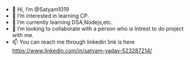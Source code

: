 - 👋 Hi, I’m @Satyam1019
- 👀 I’m interested in learning CP.
- 🌱 I’m currently learning DSA,Nodejs,etc.
- 💞️ I’m looking to collaborate with a person who is Intrest to do project with me.
- 📫 You can reach me through linkedin link is here
https://www.linkedin.com/in/satyam-yadav-523287214/

<!---
Satyam1019/Satyam1019 is a ✨ special ✨ repository because its `README.md` (this file) appears on your GitHub profile.
You can click the Preview link to take a look at your changes.
--->
